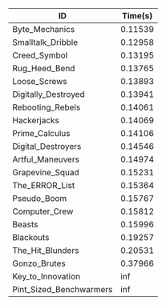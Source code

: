 |ID|Time(s)|
|-|-|
|Byte_Mechanics|0.11539|
|Smalltalk_Dribble|0.12958|
|Creed_Symbol|0.13195|
|Rug_Heed_Bend|0.13765|
|Loose_Screws|0.13893|
|Digitally_Destroyed|0.13941|
|Rebooting_Rebels|0.14061|
|Hackerjacks|0.14069|
|Prime_Calculus|0.14106|
|Digital_Destroyers|0.14546|
|Artful_Maneuvers|0.14974|
|Grapevine_Squad|0.15231|
|The_ERROR_List|0.15364|
|Pseudo_Boom|0.15767|
|Computer_Crew|0.15812|
|Beasts|0.15996|
|Blackouts|0.19257|
|The_Hit_Blunders|0.20531|
|Gonzo_Brutes|0.37966|
|Key_to_Innovation|inf|
|Pint_Sized_Benchwarmers|inf|
